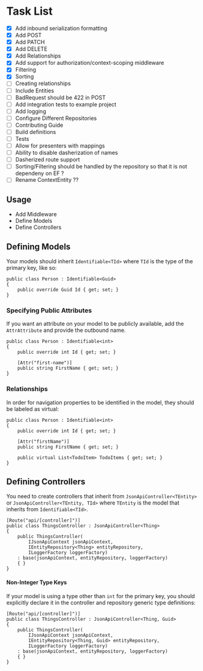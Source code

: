 # Task List 

- [x] Add inbound serialization formatting
- [x] Add POST
- [x] Add PATCH
- [x] Add DELETE
- [x] Add Relationships
- [x] Add support for authorization/context-scoping middleware
- [x] Filtering
- [x] Sorting
- [ ] Creating relationships
- [ ] Include Entities
- [ ] BadRequest should be 422 in POST
- [ ] Add integration tests to example project
- [ ] Add logging
- [ ] Configure Different Repositories
- [ ] Contributing Guide
- [ ] Build definitions
- [ ] Tests
- [ ] Allow for presenters with mappings
- [ ] Ability to disable dasherization of names
- [ ] Dasherized route support
- [ ] Sorting/Filtering should be handled by the repository so that it is not dependeny on EF ?
- [ ] Rename ContextEntity ?? 

## Usage

- Add Middleware
- Define Models
- Define Controllers

## Defining Models

Your models should inherit `Identifiable<TId>` where `TId` is the type of the primary key, like so:

```
public class Person : Identifiable<Guid>
{
    public override Guid Id { get; set; }
}
```

### Specifying Public Attributes

If you want an attribute on your model to be publicly available, 
add the `AttrAttribute` and provide the outbound name.

```
public class Person : Identifiable<int>
{
    public override int Id { get; set; }
    
    [Attr("first-name")]
    public string FirstName { get; set; }
}
```

### Relationships

In order for navigation properties to be identified in the model, 
they should be labeled as virtual:

```
public class Person : Identifiable<int>
{
    public override int Id { get; set; }
    
    [Attr("firstName")]
    public string FirstName { get; set; }

    public virtual List<TodoItem> TodoItems { get; set; }
}
```

## Defining Controllers

You need to create controllers that inherit from `JsonApiController<TEntity>` or `JsonApiController<TEntity, TId>`
where `TEntity` is the model that inherits from `Identifiable<TId>`.

```
[Route("api/[controller]")]
public class ThingsController : JsonApiController<Thing>
{
    public ThingsController(
        IJsonApiContext jsonApiContext,
        IEntityRepository<Thing> entityRepository,
        ILoggerFactory loggerFactory) 
    : base(jsonApiContext, entityRepository, loggerFactory)
    { }
}
```

#### Non-Integer Type Keys

If your model is using a type other than `int` for the primary key,
you should explicitly declare it in the controller
and repository generic type definitions:

```
[Route("api/[controller]")]
public class ThingsController : JsonApiController<Thing, Guid>
{
    public ThingsController(
        IJsonApiContext jsonApiContext,
        IEntityRepository<Thing, Guid> entityRepository,
        ILoggerFactory loggerFactory) 
    : base(jsonApiContext, entityRepository, loggerFactory)
    { }
}
```